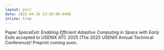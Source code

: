 ```yaml
---
layout: post
date: 2025-04-26 23:59:00-0400
inline: true
---
```


Paper *SpaceExit: Enabling Efficient Adaptive Computing in Space with Early Exits* accepted to USENIX ATC 2025 (The 2025 USENIX Annual Technical Conference)! Preprint coming soon.
